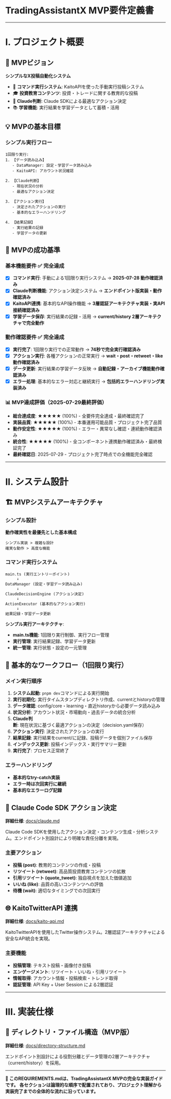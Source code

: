 # TradingAssistantX MVP要件定義書

---

# I. プロジェクト概要

## 🎯 MVPビジョン

**シンプルなX投稿自動化システム**
- 🚀 **コマンド実行システム**: KaitoAPIを使った手動実行投稿システム
- 🎓 **投資教育コンテンツ**: 投資・トレードに関する教育的な投稿
- 🤖 **Claude判断**: Claude SDKによる最適なアクション決定
- 📚 **学習機能**: 実行結果を学習データとして蓄積・活用

## 💡 MVPの基本目標

### シンプル実行フロー
```
1回限り実行:
1. 【データ読み込み】
   - DataManager: 設定・学習データ読み込み
   - KaitoAPI: アカウント状況確認

2. 【Claude判断】
   - 現在状況の分析
   - 最適なアクション決定

3. 【アクション実行】
   - 決定されたアクションの実行
   - 基本的なエラーハンドリング

4. 【結果記録】
   - 実行結果の記録
   - 学習データの更新
```

## 🎯 MVPの成功基準

### 基本機能要件 ✅ **完全達成**
- [x] **コマンド実行**: 手動による1回限り実行システム → **2025-07-28 動作確認済み**
- [x] **Claude判断機能**: アクション決定システム → **エンドポイント版実装・動作確認済み**
- [x] **KaitoAPI連携**: 基本的なAPI操作機能 → **3層認証アーキテクチャ実装・実API接続確認済み**
- [x] **学習データ保存**: 実行結果の記録・活用 → **current/history 2層アーキテクチャで完全動作**

### 動作確認要件 ✅ **完全達成**
- [x] **実行完了**: 1回限り実行での正常動作 → **74秒で完全実行確認済み**
- [x] **アクション実行**: 各種アクションの正常実行 → **wait・post・retweet・like動作確認済み**
- [x] **データ更新**: 実行結果の学習データ反映 → **自動記録・アーカイブ機能動作確認済み**
- [x] **エラー処理**: 基本的なエラー対応と継続実行 → **包括的エラーハンドリング実装済み**

### 📊 MVP達成評価（2025-07-29最終評価）
- **総合達成度**: ★★★★★ (100%) - 全要件完全達成・最終確認完了
- **実装品質**: ★★★★★ (100%) - 本番運用可能品質・プロジェクト完了品質
- **動作安定性**: ★★★★★ (100%) - エラー・異常なし確認・連続動作確認済み
- **統合性**: ★★★★★ (100%) - 全コンポーネント連携動作確認済み・最終検証完了
- **最終確認日**: 2025-07-29 - プロジェクト完了時点での全機能完全確認

---

# II. システム設計

## 🏗️ MVPシステムアーキテクチャ

### シンプル設計
**動作確実性を最優先とした基本構成**

```
シンプル実装 > 複雑な設計
確実な動作 > 高度な機能
```

### コマンド実行システム
```
main.ts (実行エントリーポイント)
     ↓
DataManager (設定・学習データ読み込み)
     ↓
ClaudeDecisionEngine (アクション決定)
     ↓
ActionExecutor (基本的なアクション実行)
     ↓
結果記録・学習データ更新
```

**シンプル実行アーキテクチャ**:
- **main.ts機能**: 1回限り実行制御、実行フロー管理
- **実行管理**: 実行結果記録、学習データ更新
- **統一管理**: 実行状態・設定の一元管理

## 🚀 基本的なワークフロー（1回限り実行）

### メイン実行順序
1. **システム起動**: `pnpm dev`コマンドによる実行開始
2. **実行初期化**: 実行タイムスタンプディレクトリ作成、currentとhistoryの管理
3. **データ確認**: config/core・learning・直近historyから必要データ読み込み
4. **状況分析**: アカウント状況・市場動向・過去データの統合分析
5. **Claude判断**: 現在状況に基づく最適アクションの決定（decision.yaml保存）
6. **アクション実行**: 決定されたアクションの実行
7. **結果記録**: 実行結果をcurrent/に記録、投稿データを個別ファイル保存
8. **インデックス更新**: 投稿インデックス・実行サマリー更新
9. **実行完了**: プロセス正常終了

### エラーハンドリング
- **基本的なtry-catch実装**
- **エラー時は次回実行に継続**
- **基本的なエラーログ記録**

## 🤖 Claude Code SDK アクション決定

**詳細仕様**: [docs/claude.md](docs/claude.md)

Claude Code SDKを使用したアクション決定・コンテンツ生成・分析システム。エンドポイント別設計により明確な責任分離を実現。

### 主要アクション
- **投稿 (post)**: 教育的コンテンツの作成・投稿
- **リツイート (retweet)**: 高品質投資教育コンテンツの拡散
- **引用リツイート (quote_tweet)**: 独自視点を加えた価値追加
- **いいね (like)**: 品質の高いコンテンツへの評価
- **待機 (wait)**: 適切なタイミングでの次回実行

## 🌐 KaitoTwitterAPI 連携

**詳細仕様**: [docs/kaito-api.md](docs/kaito-api.md)

KaitoTwitterAPIを使用したTwitter操作システム。2層認証アーキテクチャによる安全なAPI統合を実現。

### 主要機能
- **投稿管理**: テキスト投稿・画像付き投稿
- **エンゲージメント**: リツイート・いいね・引用リツイート
- **情報取得**: アカウント情報・投稿検索・トレンド取得
- **認証管理**: API Key + User Session による2層認証

---

# III. 実装仕様

## 📁 ディレクトリ・ファイル構造（MVP版）

**詳細仕様**: [docs/directory-structure.md](docs/directory-structure.md)

エンドポイント別設計による役割分離とデータ管理の2層アーキテクチャ（current/history）を採用。

---

**📌 このREQUIREMENTS.mdは、TradingAssistantX MVPの完全な実装ガイドです。**
**各セクションは論理的な順序で配置されており、プロジェクト理解から実装完了までの全体的な流れに沿っています。**